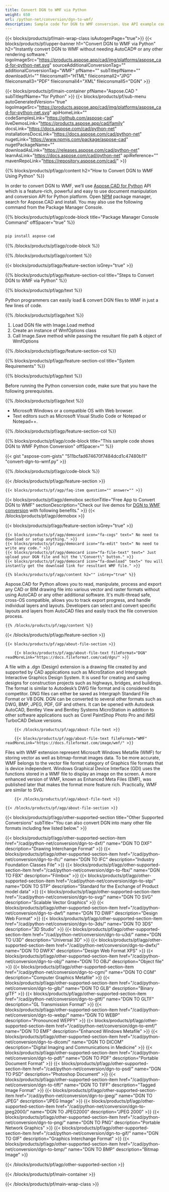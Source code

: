 ```yaml
---
title: Convert DGN to WMF via Python
weight: 650
url: /python-net/conversion/dgn-to-wmf/ 
description: Sample code for DGN to WMF conversion. Use API example code for batch DGN files to WMF conversion.
---
```


{{< blocks/products/pf/main-wrap-class isAutogenPage="true">}}
{{< blocks/products/pf/upper-banner h1="Convert DGN to WMF via Python" h2="Instantly convert DGN to WMF without needing AutoCAD® or any other rendering software." logoImageSrc="https://products.aspose.app/cad/img/platforms/aspose_cad-for-python-net.svg" sourceAdditionalConversionTag="" additionalConversionTag="WMF" pfName="" subTitlepfName="" downloadUrl="" fileiconsmall1="HTML" fileiconsmall2="JPG" fileiconsmall3="PDF" fileiconsmall4="XML" fileiconsmall5="DGN" >}}

{{< blocks/products/pf/main-container pfName="Aspose.CAD " subTitlepfName="for Python" >}}
{{< blocks/products/pf/sub-menu autoGeneratedVersion="true" logoImageSrc="https://products.aspose.app/cad/img/platforms/aspose_cad-for-python-net.svg" apiHomeLink="" codeSamplesLink="https://github.com/aspose-cad" liveDemosLink="https://products.aspose.app/cad/family" docsLink="https://docs.aspose.com/cad/python-net" installationsDocsLink="https://docs.aspose.com/cad/python-net" nugetLink="https://www.npmjs.com/package/aspose-cad" nugetPackageName="" downloadAsLink="https://releases.aspose.com/cad/python-net" learnAsLink="https://docs.aspose.com/cad/python-net" apiReference="" mavenRepoLink="https://repository.aspose.com/cad/" >}}

{{% blocks/products/pf/agp/content h2="How to Convert DGN to WMF Using Python" %}}

 In order to convert DGN to WMF, we’ll use [Aspose.CAD for Python](https://products.aspose.com/cad/python-net) API which is a feature-rich, powerful and easy to use document manipulation and conversion API for Python platform. Open [NPM](https://www.npmjs.com/package/aspose-cad) package manager, search for Aspose.CAD and install. You may also use the following command from the Package Manager Console.

{{% blocks/products/pf/agp/code-block title="Package Manager Console Command" offSpacer="true" %}}

```py

pip install aspose-cad

```

{{% /blocks/products/pf/agp/code-block %}}

{{% /blocks/products/pf/agp/content %}}

{{< blocks/products/pf/agp/feature-section isGrey="true" >}}

{{% blocks/products/pf/agp/feature-section-col title="Steps to Convert DGN to WMF via Python" %}}

{{% blocks/products/pf/agp/text %}}

Python programmers can easily load & convert DGN files to WMF in just a few lines of code.

{{% /blocks/products/pf/agp/text %}}

1.  Load DGN file with Image.Load method
1.  Create an instance of WmfOptions class
1.  Call Image.Save method while passing the resultant file path & object of WmfOptions

{{% /blocks/products/pf/agp/feature-section-col %}}

{{% blocks/products/pf/agp/feature-section-col title="System Requirements" %}}

{{% blocks/products/pf/agp/text %}}

 Before running the Python conversion code, make sure that you have the following prerequisites.

{{% /blocks/products/pf/agp/text %}}

-  Microsoft Windows or a compatible OS with Web browser.
-  Text editors such as Microsoft Visual Studio Code or Notepad or Notepad++.

{{% /blocks/products/pf/agp/feature-section-col %}}

{{% blocks/products/pf/agp/code-block title="This sample code shows DGN to WMF Python Conversion" offSpacer="" %}}

{{< gist "aspose-com-gists" "511bcfad674670f7484dcd1c47480b11" "convert-dgn-to-wmf.py" >}}

{{% /blocks/products/pf/agp/code-block %}}

{{< /blocks/products/pf/agp/feature-section >}}

    {{< blocks/products/pf/agp/faq-item question="" answer="" >}}
 

<!-- aboutfile Starts -->

{{< blocks/products/pf/agp/demobox sectionTitle="Free App to Convert DGN to WMF" sectionDescription="Check our live demos for [DGN to WMF conversion](https://products.aspose.app/cad/conversion/dgn-to-wmf) with following benefits." >}}
{{< /blocks/products/pf/agp/demobox >}}

{{< blocks/products/pf/agp/feature-section isGrey="true" >}}

    {{< blocks/products/pf/agp/democard icon="fa-cogs" text=" No need to download or setup anything." >}}
    {{< blocks/products/pf/agp/democard icon="fa-edit" text=" No need to write any code." >}}
    {{< blocks/products/pf/agp/democard icon="fa-file-text" text=" Just upload your DGN file and hit the \"Convert\" button." >}}
    {{< blocks/products/pf/agp/democard icon="fa-download" text=" You will instantly get the download link for resultant WMF file." >}}

    {{% blocks/products/pf/agp/content h2="" isGrey="true" %}}

Aspose.CAD for Python allows you to read, manipulate, process and export any CAD or BIM drawing file into various vector and raster formats without using AutoCAD or any other additional software. It's multi-thread safe, cross-OS compatible, allows you to track export progress, and handle individual layers and layouts. Developers can select and convert specific layouts and layers from AutoCAD files and easily track the file conversion process.

    {{% /blocks/products/pf/agp/content %}}

{{< /blocks/products/pf/agp/feature-section >}}

    {{< blocks/products/pf/agp/about-file-section >}}

        {{< blocks/products/pf/agp/about-file-text fileFormat="DGN" readMoreLink="https://docs.fileformat.com/cad/dgn/" >}}
A file with a .dgn (Design) extension is a drawing file created by and supported by CAD applications such as MicroStation and Intergraph Interactive Graphics Design System. It is used for creating and saving designs for construction projects such as highways, bridges, and buildings. The format is similar to Autodesk’s DWG file format and is considered its competitor. DNG files can either be saved as Intergraph Standard File Format or V8 DGN. DGN can be converted to several other formats such as DWG, BMP, JPEG, PDF, GIF and others. It can be opened with Autodesk AutoCAD, Bentley View and Bentley Systems MicroStation in addition to other software applications such as Corel PaintShop Photo Pro and IMSI TurboCAD Deluxe versions.

        {{< /blocks/products/pf/agp/about-file-text >}}

        {{< blocks/products/pf/agp/about-file-text fileFormat="WMF" readMoreLink="https://docs.fileformat.com/image/wmf/" >}}
Files with WMF extension represent Microsoft Windows Metafile (WMF) for storing vector as well as bitmap-format images data. To be more accurate, WMF belongs to the vector file format category of Graphics file formats that is device independent. Windows Graphical Device Interface (GDI) uses the functions stored in a WMF file to display an image on the screen. A more enhanced version of WMF, known as Enhanced Meta Files (EMF), was published later that makes the format more feature rich. Practically, WMF are similar to SVG.

        {{< /blocks/products/pf/agp/about-file-text >}}

    {{< /blocks/products/pf/agp/about-file-section >}}

<!-- aboutfile Ends -->

{{< blocks/products/pf/agp/other-supported-section title="Other Supported Conversions" subTitle="You can also convert DGN into many other file formats including few listed below." >}}

{{< blocks/products/pf/agp/other-supported-section-item href="/cad/python-net/conversion/dgn-to-dxf/" name="DGN TO DXF" description="Drawing Interchange Format" >}}
{{< blocks/products/pf/agp/other-supported-section-item href="/cad/python-net/conversion/dgn-to-ifc/" name="DGN TO IFC" description="Industry Foundation Classes File" >}}
{{< blocks/products/pf/agp/other-supported-section-item href="/cad/python-net/conversion/dgn-to-fbx/" name="DGN TO FBX" description="Filmbox" >}}
{{< blocks/products/pf/agp/other-supported-section-item href="/cad/python-net/conversion/dgn-to-stp/" name="DGN TO STP" description="Standard for the Exchange of Product model data" >}}
{{< blocks/products/pf/agp/other-supported-section-item href="/cad/python-net/conversion/dgn-to-svg/" name="DGN TO SVG" description="Scalable Vector Graphics" >}}
{{< blocks/products/pf/agp/other-supported-section-item href="/cad/python-net/conversion/dgn-to-dwf/" name="DGN TO DWF" description="Design Web Format" >}}
{{< blocks/products/pf/agp/other-supported-section-item href="/cad/python-net/conversion/dgn-to-3ds/" name="DGN TO 3DS" description="3D Studio" >}}
{{< blocks/products/pf/agp/other-supported-section-item href="/cad/python-net/conversion/dgn-to-u3d/" name="DGN TO U3D" description="Universal 3D" >}}
{{< blocks/products/pf/agp/other-supported-section-item href="/cad/python-net/conversion/dgn-to-dwfx/" name="DGN TO DWFX" description="Design Web Format XPS" >}}
{{< blocks/products/pf/agp/other-supported-section-item href="/cad/python-net/conversion/dgn-to-obj/" name="DGN TO OBJ" description="Object file" >}}
{{< blocks/products/pf/agp/other-supported-section-item href="/cad/python-net/conversion/dgn-to-cgm/" name="DGN TO CGM" description="Computer Graphics Metafile" >}}
{{< blocks/products/pf/agp/other-supported-section-item href="/cad/python-net/conversion/dgn-to-glb/" name="DGN TO GLB" description="Binary glTF" >}}
{{< blocks/products/pf/agp/other-supported-section-item href="/cad/python-net/conversion/dgn-to-gltf/" name="DGN TO GLTF" description="GL Transmission Format" >}}
{{< blocks/products/pf/agp/other-supported-section-item href="/cad/python-net/conversion/dgn-to-webp/" name="DGN TO WEBP" description="Pronounced WEPPY" >}}
{{< blocks/products/pf/agp/other-supported-section-item href="/cad/python-net/conversion/dgn-to-emf/" name="DGN TO EMF" description="Enhanced Windows Metafile" >}}
{{< blocks/products/pf/agp/other-supported-section-item href="/cad/python-net/conversion/dgn-to-dicom/" name="DGN TO DICOM" description="Digital Imaging and Communications in Medicine" >}}
{{< blocks/products/pf/agp/other-supported-section-item href="/cad/python-net/conversion/dgn-to-pdf/" name="DGN TO PDF" description="Portable Document Format" >}}
{{< blocks/products/pf/agp/other-supported-section-item href="/cad/python-net/conversion/dgn-to-psd/" name="DGN TO PSD" description="Photoshop Document" >}}
{{< blocks/products/pf/agp/other-supported-section-item href="/cad/python-net/conversion/dgn-to-tiff/" name="DGN TO TIFF" description="Tagged Image Format" >}}
{{< blocks/products/pf/agp/other-supported-section-item href="/cad/python-net/conversion/dgn-to-jpeg/" name="DGN TO JPEG" description="JPEG Image" >}}
{{< blocks/products/pf/agp/other-supported-section-item href="/cad/python-net/conversion/dgn-to-jpeg2000/" name="DGN TO JPEG2000" description="JPEG 2000" >}}
{{< blocks/products/pf/agp/other-supported-section-item href="/cad/python-net/conversion/dgn-to-png/" name="DGN TO PNG" description="Portable Network Graphics" >}}
{{< blocks/products/pf/agp/other-supported-section-item href="/cad/python-net/conversion/dgn-to-gif/" name="DGN TO GIF" description="Graphics Interchange Format" >}}
{{< blocks/products/pf/agp/other-supported-section-item href="/cad/python-net/conversion/dgn-to-bmp/" name="DGN TO BMP" description="Bitmap Image" >}}


{{< /blocks/products/pf/agp/other-supported-section >}}

{{< /blocks/products/pf/main-container >}}
    
{{< /blocks/products/pf/main-wrap-class >}}
